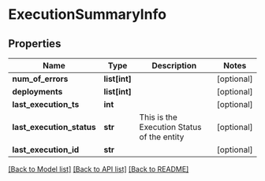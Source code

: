 # ExecutionSummaryInfo

## Properties
Name | Type | Description | Notes
------------ | ------------- | ------------- | -------------
**num_of_errors** | **list[int]** |  | [optional] 
**deployments** | **list[int]** |  | [optional] 
**last_execution_ts** | **int** |  | [optional] 
**last_execution_status** | **str** | This is the Execution Status of the entity | [optional] 
**last_execution_id** | **str** |  | [optional] 

[[Back to Model list]](../README.md#documentation-for-models) [[Back to API list]](../README.md#documentation-for-api-endpoints) [[Back to README]](../README.md)


